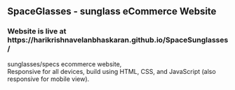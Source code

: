 <h2>SpaceGlasses - sunglass eCommerce Website</h2>
<h3>Website is live at https://harikrishnavelanbhaskaran.github.io/SpaceSunglasses/</h3>
sunglasses/specs ecommerce website, <br />Responsive for all devices, build using HTML, CSS, and JavaScript (also responsive for mobile view).
 
